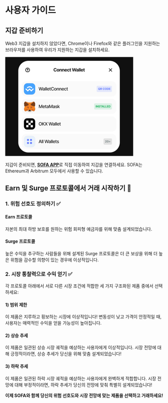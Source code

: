 # 사용자 가이드

## 지갑 준비하기

Web3 지갑을 설치하지 않았다면, Chrome이나 Firefox와 같은 플러그인을 지원하는 브라우저를 사용하여 우리가 지원하는 지갑을 설치하세요.

![](../../static/X26obcTsxo9MvXxLWr1uQh1psFg.png)

지갑이 준비되면, [**SOFA APP**](https://earn.sofa.org/products)로 직접 이동하여 지갑을 연결하세요. SOFA는 Ethereum과 Arbitrum 모두에서 사용할 수 있습니다.

## Earn 및 Surge 프로토콜에서 거래 시작하기 📢

### 1. 위험 선호도 정의하기 ✅

#### **Earn 프로토콜**

자본의 최대 하방 보호를 원하는 위험 회피형 예금자를 위해 맞춤 설계되었습니다.

#### **Surge 프로토콜**

높은 수익을 추구하는 사람들을 위해 설계된 Surge 프로토콜은 더 큰 보상을 위해 더 높은 위험을 감수할 의향이 있는 경우에 이상적입니다.

### 2. 시장 통찰력으로 수익 얻기 ✅

각 프로토콜 아래에서 서로 다른 시장 조건에 적합한 세 가지 구조화된 제품 중에서 선택하세요:

#### 1) 범위 제한

이 제품은 지루하고 횡보하는 시장에 이상적입니다! 변동성이 낮고 가격이 안정적일 때, 사용자는 매력적인 수익을 얻을 가능성이 높아집니다.

#### 2) 상승 추세

이 제품은 일관된 상승 시장 궤적을 예상하는 사용자에게 이상적입니다. 시장 전망에 대해 긍정적이라면, 상승 추세가 당신을 위해 맞춤 설계되었습니다!

#### 3) 하락 추세 

이 제품은 일관된 하락 시장 궤적을 예상하는 사용자에게 완벽하게 적합합니다. 시장 전망에 대해 부정적이라면, 하락 추세가 당신의 전망에 맞춰 특별히 설계되었습니다!

**이제 SOFA와 함께 당신의 위험 선호도와 시장 전망에 맞는 제품을 선택하고 거래하세요!**
